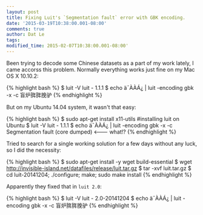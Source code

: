 ```yaml
---
layout: post
title: Fixing Luit's `Segmentation fault` error with GBK encoding.
date: '2015-03-19T10:38:00.001-08:00'
comments: true
author: Dat Le
tags:
modified_time: 2015-02-07T10:38:00.001-08:00'
---
```


Been trying to decode some Chinese datasets as a part of my work lately, I came accorss this problem.
Normally everything works just fine on my Mac OS X 10.10.2:

{% highlight bash %}
$ luit -V
luit - 1.1.1
$ echo ä¯ÀÀÁ¿ | luit -encoding gbk -x -c
盲炉脌脌脕驴
{% endhighlight %}

But on my Ubuntu 14.04 system, it wasn't that easy:

{% highlight bash %}
$ sudo apt-get install x11-utils #installing luit on Ubuntu
$ luit -V
luit - 1.1.1
$ echo ä¯ÀÀÁ¿ | luit -encoding gbk -x -c
Segmentation fault (core dumped) <--- what!?
{% endhighlight %}

Tried to search for a single working solution for a few days without any luck, so I did the necessity:

{% highlight bash %}
$ sudo apt-get install -y wget build-essential
$ wget http://invisible-island.net/datafiles/release/luit.tar.gz
$ tar -xvf luit.tar.gz
$ cd luit-20141204; ./configure; make; sudo make install
{% endhighlight %}

Apparently they fixed that in `luit 2.0`:

{% highlight bash %}
$ luit -V
luit - 2.0-20141204
$ echo ä¯ÀÀÁ¿ | luit -encoding gbk -x -c
盲炉脌脌脕驴
{% endhighlight %}
